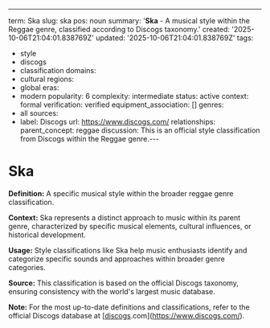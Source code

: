 ---
term: Ska
slug: ska
pos: noun
summary: '**Ska** - A musical style within the Reggae genre, classified according
  to Discogs taxonomy.'
created: '2025-10-06T21:04:01.838769Z'
updated: '2025-10-06T21:04:01.838769Z'
tags:
- style
- discogs
- classification
domains:
- cultural
regions:
- global
eras:
- modern
popularity: 6
complexity: intermediate
status: active
context: formal
verification: verified
equipment_association: []
genres:
- all
sources:
- label: Discogs
  url: https://www.discogs.com/
relationships:
  parent_concept: reggae
discussion: This is an official style classification from Discogs within the Reggae
  genre.---

# Ska

**Definition:** A specific musical style within the broader reggae genre classification.

**Context:** Ska represents a distinct approach to music within its parent genre, characterized by specific musical elements, cultural influences, or historical development.

**Usage:** Style classifications like Ska help music enthusiasts identify and categorize specific sounds and approaches within broader genre categories.

**Source:** This classification is based on the official Discogs taxonomy, ensuring consistency with the world's largest music database.

**Note:** For the most up-to-date definitions and classifications, refer to the official Discogs database at [[discogs](../d/discogs.md).com](https://www.discogs.com/).